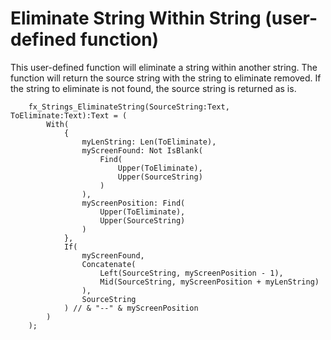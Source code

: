 # Eliminate String Within String (user-defined function)

This user-defined function will eliminate a string within another string. The function will return the source string with the string to eliminate removed. If the string to eliminate is not found, the source string is returned as is.

```PowerFx
    fx_Strings_EliminateString(SourceString:Text, ToEliminate:Text):Text = (
        With( 
            {
                myLenString: Len(ToEliminate),
                myScreenFound: Not IsBlank(
                    Find(
                        Upper(ToEliminate), 
                        Upper(SourceString)
                    )
                ), 
                myScreenPosition: Find(
                    Upper(ToEliminate), 
                    Upper(SourceString)
                )
            }, 
            If( 
                myScreenFound, 
                Concatenate(
                    Left(SourceString, myScreenPosition - 1), 
                    Mid(SourceString, myScreenPosition + myLenString)
                ), 
                SourceString
            ) // & "--" & myScreenPosition
        )
    );
```